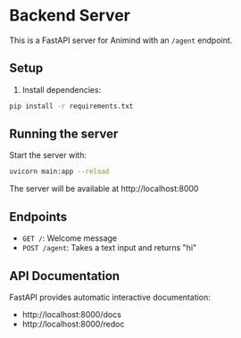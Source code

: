 # Backend Server

This is a FastAPI server for Animind with an `/agent` endpoint.

## Setup

1. Install dependencies:
```bash
pip install -r requirements.txt
```

## Running the server

Start the server with:
```bash
uvicorn main:app --reload
```

The server will be available at http://localhost:8000

## Endpoints

- `GET /`: Welcome message
- `POST /agent`: Takes a text input and returns "hi"

## API Documentation

FastAPI provides automatic interactive documentation:
- http://localhost:8000/docs
- http://localhost:8000/redoc 
